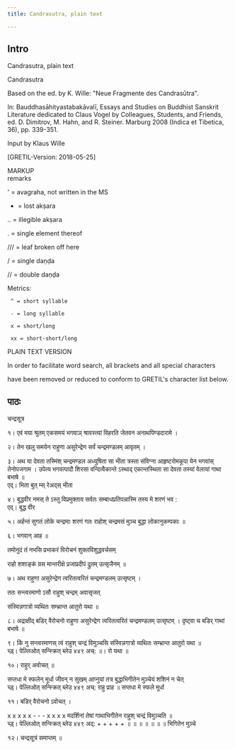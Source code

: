 ```yaml
---
title: Candrasutra, plain text

---
```

## Intro
  
  
  
  
Candrasutra, plain text  
  
  
  
Candrasutra  
  

  
Based on the ed. by  K. Wille: "Neue Fragmente des Candrasūtra".
  
In: Bauddhasāhityastabakāvalī, Essays and Studies on Buddhist Sanskrit Literature dedicated to Claus Vogel by Colleagues, Students, and Friends, ed. D. Dimitrov, M. Hahn, and R. Steiner. Marburg 2008 (Indica et Tibetica, 36), pp. 339-351.  
  

  
Input by Klaus Wille
  
[GRETIL-Version: 2018-05-25]  
  

  
MARKUP  
remarks  

  
' = avagraha, not written in the MS  

  
+ = lost akṣara
  
.. = illegible akṣara
  
. = single element thereof  

  
/// = leaf broken off here
  
/ = single daṇḍa
  
// = double daṇḍa  
  

  
Metrics:
  
     ^ = short syllable
  
     - = long syllable
  
     x = short/long
  
     xx = short-short/long  
  

  
PLAIN TEXT VERSION
  
In order to facilitate word search, all brackets and all special characters
  
have been removed or reduced to conform to GRETIL's character list below.  
  
  
  
  
  

  



## पाठः
  
  
  
  
  
  
  

  
चन्द्रसूत्र  

  
१। एवं मया श्रुतम् एकसमयं भगवाञ् श्रावस्त्यां विहरति जेतवन अनाथपिण्डदारामे ।
  
२। तेन खलु समयेन राहुणा असुरेन्द्रेण सर्वं चन्द्रमण्डलम् आवृतम् ।
  
३। अथ या देवता तस्मिंश् चन्द्रमण्डल अध्युषिता सा भीता त्रस्ता संविग्ना आहृष्टरोमकूपा येन भगवांस् तेनोपजगाम । उपेत्य भगवत्पादौ शिरसा वन्दित्वैकान्ते ऽस्थाद् एकान्तस्थिता सा देवता तस्यां वेलायां गाथा बभाषे ॥  
एद्। भिता बुत् म्स् रेअद्स् भीता
  
४। बुद्धवीर नमस् ते ऽस्तु विप्रमुक्ताय सर्वतः सम्बाधप्रतिपन्नास्मि तस्य मे शरणं भव :  
एद्। बुद्ध वीर
  
५। अर्हन्तं सुगतं लोके चन्द्रमाः शरणं गतः राहोश् चन्द्रमसं मुञ्च बुद्धा लोकानुकम्पकाः ॥
  
६। भगवान् आह ॥
  
तमोनुदं तं नभसि प्रभाकरं विरोचनं शुक्लविशुद्धवर्चसम्
  
राहो शशाङ्कं ग्रस मान्तरीक्षे प्रजाप्रदीपं द्रुतम् उत्सृजैनम् ॥
  
७। अथ राहुणा असुरेन्द्रेण त्वरितत्वरितं चन्द्रमण्डलम् उत्सृष्टम् ।
  
ततः सन्त्वरमाणो ऽसौ राहुश् चन्द्रम् अवासृजत्
  
संस्विन्नगात्रो व्यथितः सम्भ्रान्त आतुरो यथा ॥
  
८। अद्राक्षीद् बडिर् वैरोचनो राहुणा असुरेन्द्रेण त्वरितत्वरितं चन्द्रमण्डलम् उत्सृष्टम् । दृष्ट्वा च बडिर् गाथां बभाषे ॥
  
९। किं नु सन्त्वरमाणस् त्वं राहुश् चन्द्रं विमुञ्चसि संस्विन्नगात्रो व्यथितः सम्भ्रान्त आतुरो यथा ॥  
च्ड़्। पेल्लिओत् सन्स्क्रित् ब्लेउ ४४९ अच्: ॥। रो यथा ॥
  
१०। राहुर् अवोचत् ॥
  
सप्तधा मे स्फलेन् मूर्धा जीवन् न सुखम् आप्नुयां तत्र बुद्धाभिगीतेन मुञ्चेयं शशिनं न चेत्  
च्ड़्। पेल्लिओत् सन्स्क्रित् ब्लेउ ४४९ अच्: राहु प्राह ॥ सप्तधा मे स्फले मूर्धा
  
११। बडिर् वैरोचनो ऽवोचत् ।
  
x x x x x - - - x x x x मदर्शिनां तेषां गाथाभिगीतेन राहुश् चन्द्रं विमुञ्चति ॥  
च्ड़्। पेल्लिओत् सन्स्क्रित् ब्लेउ ४४९ अद्: + + + + + ॥ ॥ ॥ ॥ ॥ ॥ ॥ भिगितेन मुञ्चे
  
१२। चन्द्रसूत्रं समाप्तम् ॥  
  
